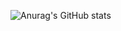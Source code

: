 ![Anurag's GitHub stats](https://github-readme-stats.vercel.app/api?username=Meitniprk&count_private=true&&theme=dracula)
